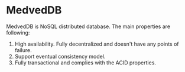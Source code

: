# MedvedDB
MedvedDB is NoSQL distributed database.
The main properties are following:
1. High availability. Fully decentralized and doesn't have any points of failure.
2. Support eventual consistency model.
3. Fully transactional and complies with the ACID properties.